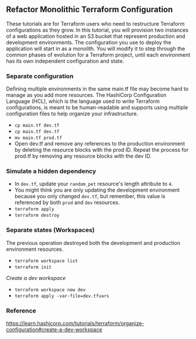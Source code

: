 ## Refactor Monolithic Terraform Configuration
These tutorials are for Terraform users who need to restructure Terraform configurations as they grow. In this tutorial, you will provision two instances of a web application hosted in an S3 bucket that represent production and development environments. The configuration you use to deploy the application will start in as a monolith. You will modify it to step through the common phases of evolution for a Terraform project, until each environment has its own independent configuration and state.

### Separate configuration
Defining multiple environments in the same main.tf file may become hard to manage as you add more resources. The HashiCorp Configuration Language (HCL), which is the language used to write Terraform configurations, is meant to be human-readable and supports using multiple configuration files to help organize your infrastructure.
- `cp main.tf dev.tf`
- `cp main.tf dev.tf`
- `mv main.tf prod.tf`
- Open dev.tf and remove any references to the production environment by deleting the resource blocks with the prod ID. Repeat the process for prod.tf by removing any resource blocks with the dev ID.

### Simulate a hidden dependency
- In `dev.tf`, update your `random_pet` resource's length attribute to `4`.
- You might think you are only updating the development environment because you only changed `dev.tf`, but remember, this value is referenced by both `prod` and `dev` resources.
- `terraform apply`
- `terraform destroy`

### Separate states (Workspaces)
The previous operation destroyed both the development and production environment resources. 
- `terraform workspace list`
- `terraform init`

*Create a dev workspace*
- `terraform workspace new dev`
- `terraform apply -var-file=dev.tfvars`

### Reference
https://learn.hashicorp.com/tutorials/terraform/organize-configuration#create-a-dev-workspace

